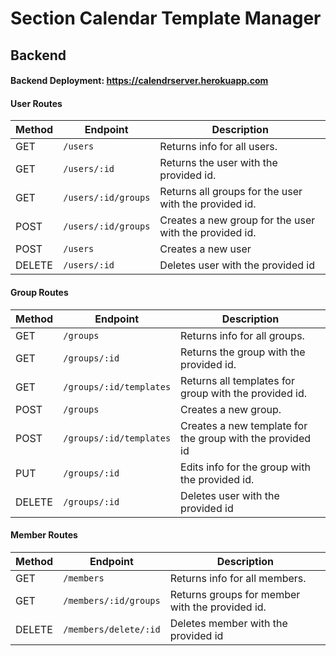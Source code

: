 

# Section Calendar Template Manager 

## Backend 

#### Backend Deployment: https://calendrserver.herokuapp.com <br>

#### User Routes

| Method | Endpoint            | Description                                            |
| ------ | ------------------- | ------------------------------------------------------ |
| GET    | `/users`            | Returns info for all users.                            |
| GET    | `/users/:id`        | Returns the user with the provided id.                 |
| GET    | `/users/:id/groups` | Returns all groups for the user with the provided id.  |
| POST   | `/users/:id/groups` | Creates a new group for the user with the provided id. |
| POST   | `/users`            | Creates a new user                                     |
| DELETE | `/users/:id`        | Deletes user with the provided id                      |

#### Group Routes

| Method | Endpoint                | Description                                               |
| ------ | ----------------------- | --------------------------------------------------------- |
| GET    | `/groups`               | Returns info for all groups.                              |
| GET    | `/groups/:id`           | Returns the group with the provided id.                   |
| GET    | `/groups/:id/templates` | Returns all templates for group with the provided id.     |
| POST   | `/groups`               | Creates a new group.                                      |
| POST   | `/groups/:id/templates` | Creates a new template for the group with the provided id |
| PUT    | `/groups/:id`           | Edits info for the group with the provided id.            |
| DELETE | `/groups/:id`           | Deletes user with the provided id                         |


#### Member Routes

| Method | Endpoint              | Description                                     |
| ------ | --------------------- | ----------------------------------------------- |
| GET    | `/members`            | Returns info for all members.                   |
| GET    | `/members/:id/groups` | Returns groups for member with the provided id. |
| DELETE | `/members/delete/:id` | Deletes member with the provided id             |